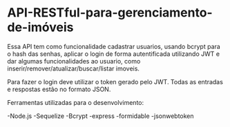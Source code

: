 # API-RESTful-para-gerenciamento-de-imóveis

Essa API tem como funcionalidade cadastrar usuarios, usando bcrypt para o hash das senhas, aplicar o login de forma autentificada utilizando JWT e dar algumas funcionalidades ao usuario, como inserir/remover/atualizar/buscar/listar imoveis.

Para fazer o login deve utilizar o token gerado pelo JWT.
Todas as entradas e respostas estão no formato JSON.

Ferramentas utilizadas para o desenvolvimento:

-Node.js
-Sequelize
-Bcrypt
-express
-formidable
-jsonwebtoken
